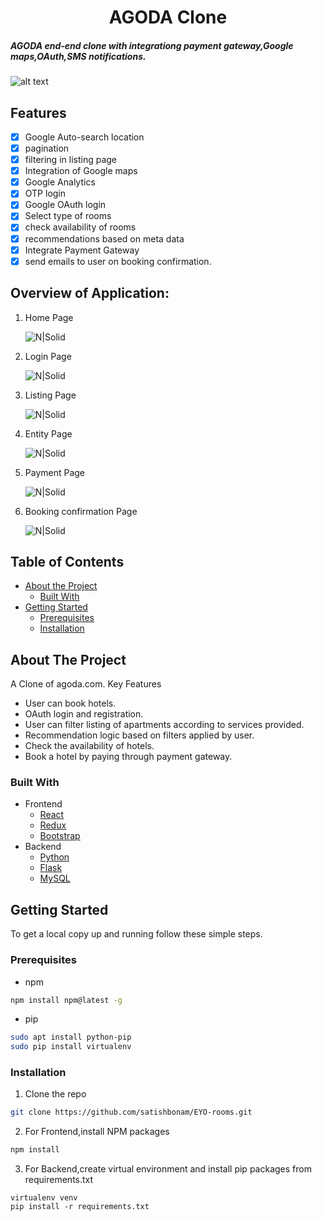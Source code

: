 <p>
  <h1 align="center">AGODA Clone</h1>
</p>

##### AGODA end-end clone with integrationg payment gateway,Google maps,OAuth,SMS notifications.

![alt text](https://i.imgur.com/adJzVeZ.png "Home Screenshot")

## Features

- [x] Google Auto-search location
- [x] pagination
- [x] filtering in listing page
- [x] Integration of Google maps
- [x] Google Analytics
- [x] OTP login
- [x] Google OAuth login
- [x] Select type of rooms
- [x] check availability of rooms
- [x] recommendations based on meta data
- [x] Integrate Payment Gateway
- [x] send emails to user on booking confirmation.

## Overview of Application:

1. Home Page

   ![N|Solid](https://i.imgur.com/adJzVeZ.png)

2. Login Page

   ![N|Solid](https://i.imgur.com/ZvNs1Lh.png)

3. Listing Page

   ![N|Solid](https://i.imgur.com/pAD8npp.png)

4. Entity Page

   ![N|Solid](https://i.imgur.com/A8o7rLV.png)

5) Payment Page

   ![N|Solid](https://i.imgur.com/EqXkBWN.png)

6. Booking confirmation Page

   ![N|Solid](https://i.imgur.com/O3mE2rl.png)

## Table of Contents

- [About the Project](#about-the-project)
  - [Built With](#built-with)
- [Getting Started](#getting-started)
  - [Prerequisites](#prerequisites)
  - [Installation](#installation)

## About The Project

A Clone of agoda.com. Key Features

- User can book hotels.
- OAuth login and registration.
- User can filter listing of apartments according to services provided.
- Recommendation logic based on filters applied by user.
- Check the availability of hotels.
- Book a hotel by paying through payment gateway.

### Built With

- Frontend
  - [React](https://reactjs.org/)
  - [Redux](https://redux.js.org/)
  - [Bootstrap](https://getbootstrap.com/)
- Backend
  - [Python](https://www.python.org/)
  - [Flask](https://flask.palletsprojects.com/en/1.1.x/)
  - [MySQL](https://www.mysql.com/)

## Getting Started

To get a local copy up and running follow these simple steps.

### Prerequisites

- npm

```sh
npm install npm@latest -g
```

- pip

```sh
sudo apt install python-pip
sudo pip install virtualenv
```

### Installation

1. Clone the repo

```sh
git clone https://github.com/satishbonam/EYO-rooms.git
```

2. For Frontend,install NPM packages

```sh
npm install
```

3. For Backend,create virtual environment and install pip packages from requirements.txt

```
virtualenv venv
pip install -r requirements.txt
```
